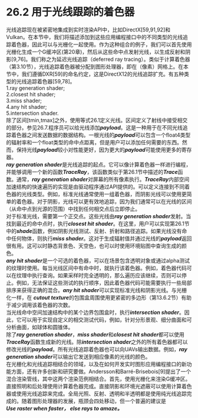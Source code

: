 # 26.2 用于光线跟踪的着色器
光线追踪现在被紧密地集成到实时渲染API中，比如DirectX[59,91,92]和Vulkan。在本节中，我们将描述添加到这些应用编程接口中的不同类型的光线追踪着色器，因此可以与光栅化一起使用。作为这种组合的例子，我们可以首先使用光栅化生成一个G缓冲区(第20章)，然后从这些命中点发射光线，以生成反射和阴影[9,76]。我们称之为延迟光线追踪（deferred ray tracing）。类似于计算着色器（第3.10节），光线追踪着色器被分配到图形处理器，即在（像素）网格上。在本节中，我们遵循DXR[59]的命名约定，这是DirectX12的光线追踪扩充。有五种类型的光线追踪着色器[59,78]。  
1.ray generation shader;  
2.closest hit shader;  
3.miss shader;  
4.any hit shader;  
5.intersection shader.  
除了区间[tmin,tmax]之外，使用等式26.1定义光线。区间定义了射线中接受相交的部分。参见26.7.程序员可以给光线添加***payload***。这是一种用于在不同光线追踪着色器之间发送数据的数据结构。一根光线的***payload***可以包含一个float4类型的辐射率和一个float类型的命中点距离，但是用户可以添加任何需要的东西。然而，保持光线***payload***较小对性能更好，因为更大的***payload***可能使用更多的寄存器。  
***ray generation shader***是光线追踪的起点。它可以像计算着色器一样进行编程，并能够调用一个新的函数***TraceRay***，该函数类似于第26.1节中描述的***Trace***函数。通常，***ray generation shader***对屏幕的所有像素执行。***TraceRay***内部空间加速结构的快速遍历的实现是由驱动程序通过API提供的。可以定义连接到不同着色器的光线类型。例如，标准光线通常使用一组着色器，而阴影光线可以使用更简单的着色器。对于阴影，光线可以更有效地追踪，因为我们通常可以在光线的区间（从命中点到光源的范围）中找到任何相交点后立即停止。  
对于标准光线，需要第一个正交点。这些光线由***ray generation shader***发射。当找到最近的命中点时，执行***closest hit shader***。在这里，用户可以实现第26.1节中的***shade***函数，例如阴影光线测试、反射、折射和路径追踪。如果光线没有命中任何物体，则执行***miss shader***。这对于生成辐射值并通过光线的***payload***返回很有用。这可以时静态背景色、天空色，也可以时使用环境贴图中查询生成的颜色。  
***any hit shader***是一个可选的着色器，可以在场景包含透明对象或通过alpha测试的纹理时使用。每当光线区间中有命中时，就执行该着色器。例如，着色器代码可以在纹理中执行查询。如果采样时完全透明的，那么遍历应该继续，否则可以停止。例如，无法保证这些测试的执行顺序，因此着色器代码可能需要执行一些局部排序来获得正确的混合。***any hit shader***可以实现标准光线和阴影光线。与光栅化一样，在 ***cutout texture***的包围盒周围使用更紧密的多边形（第13.6.2节）有助于减少调用该着色器的次数。  
当光线命中空间加速结构中的某个边界包围盒时，执行***intersection shader***。因此，它可以用于实现自定义的相交测试代码，例如，针对分形景观、细分曲面和可分析曲面，如球体和圆锥体。  
除了***ray generation shader***，***miss shader***和***closest hit shader***都可以使用***TraceRay***函数生成新的光线。除***intersection shader***之外的所有着色器都可以修改光线的***payload***。所有光线追踪着色器也可以向UAVs输出数据。例如，***ray generation shader***可以输出它发送到相应像素的光线的颜色。  
在光栅化和光线追踪相结合的领域，以及在如何开发实时图形应用编程接口的新功能方面，还有许多创新和研究要做。Andersson和Barré-Brisebois[9]提出了一个混合渲染管线，其中这两个渲染范例相结合。首先，使用光栅化来渲染G缓冲区。直接照明和后处理使用计算着色器完成。直接阴影和环境光遮蔽可以使用计算着色器或使用光线追踪来完成。全局光照、反射、透明和半透明都是使用纯光线追踪完成的。随着图形处理器的发展，瓶颈会四处移动，但一个普遍的建议是  
***Use raster when faster， else rays to amaze。***  
